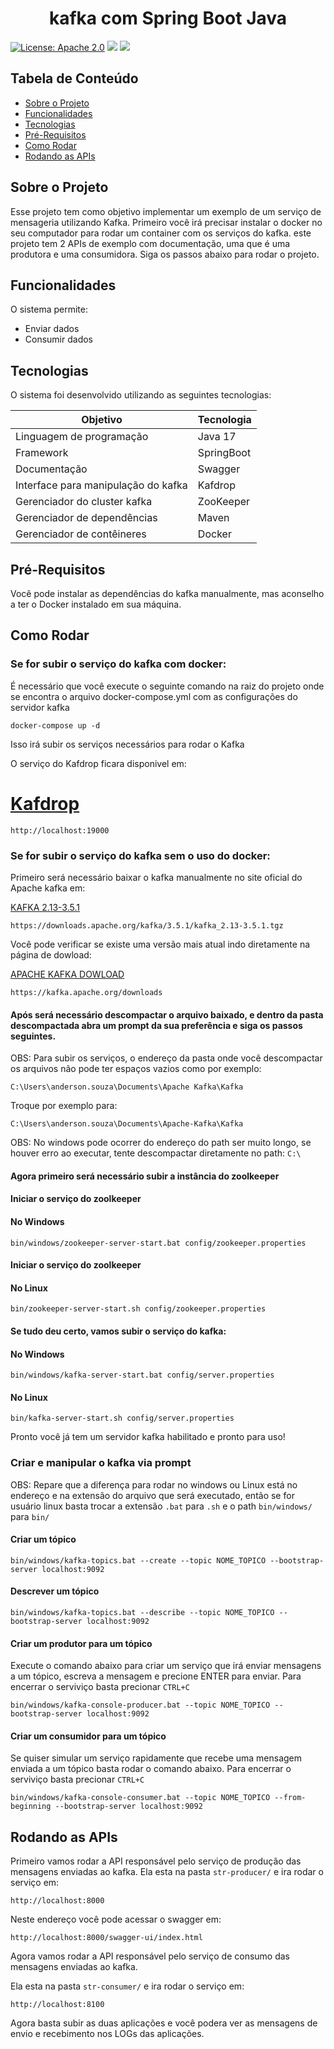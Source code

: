 <p align="center">
  <h1 align="center">kafka com Spring Boot Java</h1>
</p>

<p align="center">

[![License: Apache 2.0](https://img.shields.io/badge/License-Apache%202.0-blue.svg)](https://opensource.org/licenses/Apache-2.0)
<img src="https://img.shields.io/badge/Version-1.0.0-brightgreen.svg"/>
<img src="https://img.shields.io/badge/PRs-welcome-brightgreen.svg"/>
</p>

## Tabela de Conteúdo

- [Sobre o Projeto](#sobre-o-projeto)
- [Funcionalidades](#funcionalidades)
- [Tecnologias](#tecnologias)
- [Pré-Requisitos](#pré-requisitos)
- [Como Rodar](#como-rodar)
- [Rodando as APIs](#rodando-as-apis)


## Sobre o Projeto

Esse projeto tem como objetivo implementar um exemplo de um serviço de mensageria utilizando Kafka.
Primeiro você irá precisar instalar o docker no seu computador para rodar um container com os serviços do kafka.
este projeto tem 2 APIs de exemplo com documentação, uma que é uma produtora e uma consumidora. Siga os passos abaixo para rodar o projeto.

## Funcionalidades

O sistema permite:

- Enviar dados
- Consumir dados

## Tecnologias

O sistema foi desenvolvido utilizando as seguintes tecnologias:

| Objetivo | Tecnologia |
| ------ | ------ |
| Linguagem de programação | Java 17 |
| Framework | SpringBoot  |
| Documentação | Swagger  |
| Interface para manipulação do kafka | Kafdrop  |
| Gerenciador do cluster kafka | ZooKeeper  |
| Gerenciador de dependências | Maven  |
| Gerenciador de contêineres | Docker  |


## Pré-Requisitos
Você pode instalar as dependências do kafka manualmente, mas aconselho a ter o Docker instalado em sua máquina.<br>

## Como Rodar

### Se for subir o serviço do kafka com docker:

É necessário que você execute o seguinte comando na raiz do projeto onde se encontra o arquivo docker-compose.yml com as configurações do servidor kafka
`````
docker-compose up -d
`````
Isso irá subir os serviços necessários para rodar o Kafka<br>

O serviço do Kafdrop ficara disponivel em:

# [Kafdrop](http://localhost:19000)
`````
http://localhost:19000
`````

### Se for subir o serviço do kafka sem o uso do docker:

Primeiro será necessário baixar o kafka manualmente no site oficial do Apache kafka em: 

[KAFKA 2.13-3.5.1](https://downloads.apache.org/kafka/3.5.1/kafka_2.13-3.5.1.tgz)
```
https://downloads.apache.org/kafka/3.5.1/kafka_2.13-3.5.1.tgz
```

Você pode verificar se existe uma versão mais atual indo diretamente na página de dowload:

[APACHE KAFKA DOWLOAD](https://kafka.apache.org/downloads)
```
https://kafka.apache.org/downloads
```


#### Após será necessário descompactar o arquivo baixado, e dentro da pasta descompactada abra um prompt da sua preferência e siga os passos seguintes.
OBS: Para subir os serviços, o endereço da pasta onde você descompactar os arquivos não pode ter espaços vazios como por exemplo: 

```
C:\Users\anderson.souza\Documents\Apache Kafka\Kafka
```

Troque por exemplo para:

```
C:\Users\anderson.souza\Documents\Apache-Kafka\Kafka
```

OBS: No windows pode ocorrer do endereço do path ser muito longo, se houver erro ao executar, tente descompactar diretamente no path:  `C:\`

#### Agora primeiro será necessário subir a instância do zoolkeeper

#### Iniciar o serviço do zoolkeeper
#### No Windows
```
bin/windows/zookeeper-server-start.bat config/zookeeper.properties
```
#### Iniciar o serviço do zoolkeeper 
#### No Linux
```
bin/zookeeper-server-start.sh config/zookeeper.properties
```

#### Se tudo deu certo, vamos subir o serviço do kafka:

#### No Windows
```
bin/windows/kafka-server-start.bat config/server.properties
```
#### No Linux
```
bin/kafka-server-start.sh config/server.properties
```

Pronto você já tem um servidor kafka habilitado e pronto para uso!

### Criar e manipular o kafka via prompt
OBS: Repare que a diferença para rodar no windows ou Linux está no endereço e na extensão do arquivo que será executado, então se for usuário linux basta trocar a extensão `.bat` para `.sh` e o path `bin/windows/` para `bin/`
#### Criar um tópico
```
bin/windows/kafka-topics.bat --create --topic NOME_TOPICO --bootstrap-server localhost:9092
```

#### Descrever um tópico
```
bin/windows/kafka-topics.bat --describe --topic NOME_TOPICO --bootstrap-server localhost:9092
```

#### Criar um produtor para um tópico
Execute o comando abaixo para criar um serviço que irá enviar mensagens a um tópico, escreva a mensagem e  precione ENTER para enviar. Para encerrar o serviviço basta precionar `CTRL+C`
```
bin/windows/kafka-console-producer.bat --topic NOME_TOPICO --bootstrap-server localhost:9092
```


#### Criar um consumidor para um tópico
Se quiser simular um serviço rapidamente que recebe uma mensagem enviada a um tópico basta rodar o comando abaixo. Para encerrar o serviviço basta precionar `CTRL+C`
```
bin/windows/kafka-console-consumer.bat --topic NOME_TOPICO --from-beginning --bootstrap-server localhost:9092
```


## Rodando as APIs
Primeiro vamos rodar a API responsável pelo serviço de produção das mensagens enviadas ao kafka.
Ela esta na pasta `str-producer/` e ira rodar o serviço em:
```
http://localhost:8000
```
Neste endereço você pode acessar o swagger em:
```
http://localhost:8000/swagger-ui/index.html
```
Agora vamos rodar a API responsável pelo serviço de consumo das mensagens enviadas ao kafka.

Ela esta na pasta `str-consumer/` e ira rodar o serviço em:
```
http://localhost:8100
```
Agora basta subir as duas aplicações e você podera ver as mensagens de envio e recebimento nos LOGs das aplicações.


